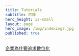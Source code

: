 ```yaml
---
title: Tutorials
subtitle: 目錄
hero_height: is-small
layout: page
hero_image: /img/indeximg7.jpg
published: true
---
```


[企業為什要追求數位化](/tutorials/zh/pursue-digital/)
